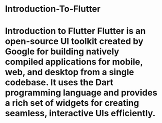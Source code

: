 # Introduction-To-Flutter
# Introduction to Flutter  Flutter is an open-source UI toolkit created by Google for building natively compiled applications for mobile, web, and desktop from a single codebase. It uses the Dart programming language and provides a rich set of widgets for creating seamless, interactive UIs efficiently.
